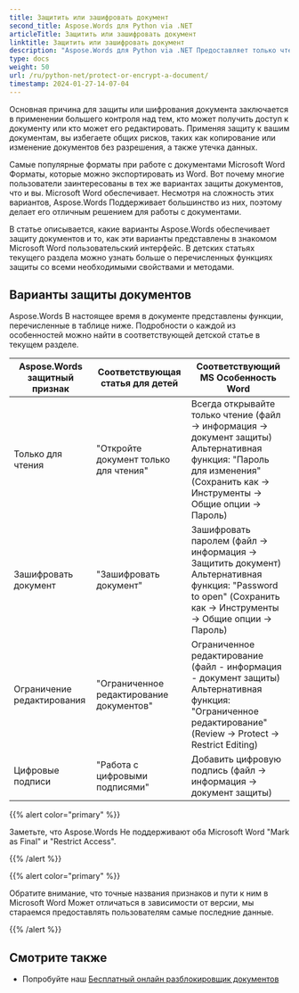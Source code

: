 ```yaml
---
title: Защитить или зашифровать документ
second_title: Aspose.Words для Python via .NET
articleTitle: Защитить или зашифровать документ
linktitle: Защитить или зашифровать документ
description: "Aspose.Words для Python via .NET Предоставляет только чтение, шифрование документа, ограниченное редактирование и цифровые подписи для защиты документов. Aspose.Words поддерживает большинство Варианты защиты слова."
type: docs
weight: 50
url: /ru/python-net/protect-or-encrypt-a-document/
timestamp: 2024-01-27-14-07-04
---
```


Основная причина для защиты или шифрования документа заключается в применении большего контроля над тем, кто может получить доступ к документу или кто может его редактировать. Применяя защиту к вашим документам, вы избегаете общих рисков, таких как копирование или изменение документов без разрешения, а также утечка данных.

Самые популярные форматы при работе с документами Microsoft Word Форматы, которые можно экспортировать из Word. Вот почему многие пользователи заинтересованы в тех же вариантах защиты документов, что и вы. Microsoft Word обеспечивает. Несмотря на сложность этих вариантов, Aspose.Words Поддерживает большинство из них, поэтому делает его отличным решением для работы с документами.

В статье описывается, какие варианты Aspose.Words обеспечивает защиту документов и то, как эти варианты представлены в знакомом Microsoft Word пользовательский интерфейс. В детских статьях текущего раздела можно узнать больше о перечисленных функциях защиты со всеми необходимыми свойствами и методами.

## Варианты защиты документов

Aspose.Words В настоящее время в документе представлены функции, перечисленные в таблице ниже. Подробности о каждой из особенностей можно найти в соответствующей детской статье в текущем разделе.

|  Aspose.Words защитный признак |  Соответствующая статья для детей |  Соответствующий MS Особенность Word |
|  -------------------------------  |  ------------------------------  |  ------------------------------------------------------------  |
|  Только для чтения |  "Откройте документ только для чтения" |  Всегда открывайте только чтение (файл → информация → документ защиты)<br/>Альтернативная функция: "Пароль для изменения" (Сохранить как → Инструменты → Общие опции → Пароль) |
|  Зашифровать документ |  "Зашифровать документ" |  Зашифровать паролем (файл → информация → Защитить документ)<br/>Альтернативная функция: "Password to open" (Сохранить как → Инструменты → Общие опции → Пароль) |
|  Ограничение редактирования |  "Ограниченное редактирование документов" |  Ограниченное редактирование (файл - информация - документ защиты)<br/>Альтернативная функция: "Ограниченное редактирование" (Review → Protect → Restrict Editing) |
|  Цифровые подписи |  "Работа с цифровыми подписями" |  Добавить цифровую подпись (файл → информация → документ защиты) |

{{% alert color="primary" %}}

Заметьте, что Aspose.Words Не поддерживают оба Microsoft Word "Mark as Final" и "Restrict Access".

{{% /alert %}}

{{% alert color="primary" %}}

Обратите внимание, что точные названия признаков и пути к ним в Microsoft Word Может отличаться в зависимости от версии, мы стараемся предоставлять пользователям самые последние данные.

{{% /alert %}}

## Смотрите также

* Попробуйте наш [Бесплатный онлайн разблокировщик документов](https://products.aspose.app/words/unlock)
